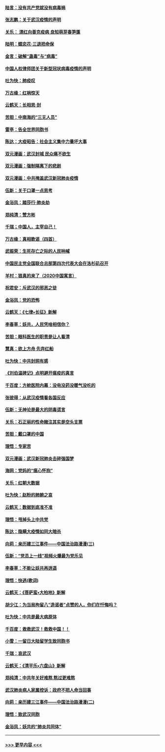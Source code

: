 #### [陆言：没有共产党就没有病毒祸](../pages/nsc993/n11868232.md?t=02141833) 
#### [张志鹏：关于武汉疫情的声明](../pages/nsc993/n11867182.md?t=02141833) 
#### [关乐： 漂红向善克疫病 良知萌芽春笋蓬](../pages/nsc993/n11865710.md?t=02141833) 
#### [陆明：蝶恋花‧三退把命保](../pages/nsc993/n11865673.md?t=02141833) 
#### [金言：破解“蛊毒”与“病毒”](../pages/nsc993/n11864103.md?t=02141833) 
#### [中国人权律师团关于新型冠状病毒疫情的声明](../pages/nsc993/n11864249.md?t=02141833) 
#### [吐为快：肺疫叹](../pages/nsc993/n11864027.md?t=02141833) 
#### [万古缘：红祸惊天](../pages/nsc993/n11864079.md?t=02141833) 
#### [云鹤天：长相思‧封](../pages/nsc993/n11864006.md?t=02141833) 
#### [苦胆：中南海的“三无人员”](../pages/nsc993/n11862997.md?t=02141833) 
#### [雷亭：告全世界同胞书](../pages/nsc993/n11862572.md?t=02141833) 
#### [陈达：大疫昭告：社会主义集中力量坏大事](../pages/nsc993/n11859419.md?t=02141833) 
#### [双元漫画：武汉封城 民众痛不欲生](../pages/nsc993/n11859287.md?t=02141833) 
#### [双元漫画：强制隔离下的悲剧](../pages/nsc993/n11859244.md?t=02141833) 
#### [双元漫画：中共掩盖武汉新冠肺炎疫情](../pages/nsc993/n11858249.md?t=02141833) 
#### [伍新：关于口罩一点思考](../pages/nsc993/n11859195.md?t=02141833) 
#### [金浴凤：踏莎行‧肺炎劫](../pages/nsc993/n11858227.md?t=02141833) 
#### [郑纯清：赞方彬](../pages/nsc993/n11856803.md?t=02141833) 
#### [千瑞；中国人，主宰自己！](../pages/nsc993/n11856793.md?t=02141833) 
#### [万古缘：真相歌谣（四首）](../pages/nsc993/n11856263.md?t=02141833) 
#### [武振荣：生死存亡之际的人民呐喊](../pages/nsc993/n11856256.md?t=02141833) 
#### [中国民主党全国联合总部第四次代表大会在洛杉矶召开](../pages/nsc993/n11856344.md?t=02141833) 
#### [羊村：狼真的来了（2020中国寓言）](../pages/nsc993/n11856229.md?t=02141833) 
#### [祝君安：斥武汉的邪恶之徒](../pages/nsc993/n11855861.md?t=02141833) 
#### [金浴凤：党的恐怖](../pages/nsc993/n11855849.md?t=02141833) 
#### [云鹤天：《七律▪长征》新解](../pages/nsc993/n11855479.md?t=02141833) 
#### [李春草：妖共，人民凭啥相信你？](../pages/nsc993/n11855196.md?t=02141833) 
#### [苦胆：眼科医生的职责是让人看清](../pages/nsc993/n11853840.md?t=02141833) 
#### [慧真：欲上方舟 先弃红船](../pages/nsc993/n11853483.md?t=02141833) 
#### [吐为快：中共封网有感](../pages/nsc993/n11852575.md?t=02141833) 
#### [《刘伯温碑记》点明避开瘟疫的真言](../pages/nsc993/n11852128.md?t=02141833) 
#### [千百度：方舱医院内幕：没电没药没暖气没吃的](../pages/nsc993/n11850211.md?t=02141833) 
#### [张彼得：从武汉疫情看各国反应](../pages/nsc993/n11850102.md?t=02141833) 
#### [伍新：无神论是最大的阴毒谎言](../pages/nsc993/n11846129.md?t=02141833) 
#### [关乐：石正丽的性命赌注其实是空头支票](../pages/nsc993/n11846109.md?t=02141833) 
#### [苦胆：戴口罩的中国](../pages/nsc993/n11845576.md?t=02141833) 
#### [理悟：专家苦](../pages/nsc993/n11845564.md?t=02141833) 
#### [双元漫画：武汉新冠肺炎击碎强国梦](../pages/nsc993/n11843320.md?t=02141833) 
#### [海网：党妈的“瘟心怀抱”](../pages/nsc993/n11840740.md?t=02141833) 
#### [关乐：红朝大数据](../pages/nsc993/n11840675.md?t=02141833) 
#### [吐为快：赵粉的肺腑之哀](../pages/nsc993/n11840618.md?t=02141833) 
#### [云鹤天：数据到底准不准](../pages/nsc993/n11840325.md?t=02141833) 
#### [理悟：甩掉头上中共党](../pages/nsc993/n11838826.md?t=02141833) 
#### [陈达：隐瞒大疫情如同大暗杀](../pages/nsc993/n11838771.md?t=02141833) 
#### [向莉：亲历建三江事件——中国法治路漫漫(三)](../pages/nsc993/n11831825.md?t=02141833) 
#### [伍新：“党员上一线”视频火爆最为党乐见](../pages/nsc993/n11838200.md?t=02141833) 
#### [李春草：不能让妖共再逍遥](../pages/nsc993/n11838102.md?t=02141833) 
#### [理悟：快逃(歌词)](../pages/nsc993/n11838083.md?t=02141833) 
#### [云鹤天：《菩萨蛮▪大柏地》新解](../pages/nsc993/n11838059.md?t=02141833) 
#### [胡少江：为当局拘留八“造谣者”点赞的人，你们在忏悔吗？](../pages/nsc993/n11836801.md?t=02141833) 
#### [吐为快：中共是最大病原体](../pages/nsc993/n11836748.md?t=02141833) 
#### [千百度：救救武汉！救救中国！！](../pages/nsc993/n11836145.md?t=02141833) 
#### [小雪：一留日大陆留学生致同胞书](../pages/nsc993/n11834624.md?t=02141833) 
#### [千瑞：哀武汉](../pages/nsc993/n11833647.md?t=02141833) 
#### [云鹤天：《清平乐▪六盘山》新解](../pages/nsc993/n11833611.md?t=02141833) 
#### [郑纯清：中共年关好难熬 熬过更难熬](../pages/nsc993/n11833489.md?t=02141833) 
#### [武汉肺炎病人家属控诉：政府不把人命当回事](../pages/nsc993/n11833205.md?t=02141833) 
#### [向莉：亲历建三江事件——中国法治路漫漫(二)](../pages/nsc993/n11829102.md?t=02141833) 
#### [理悟：致武汉同胞](../pages/nsc993/n11831522.md?t=02141833) 
#### [金浴凤：妖共的“肺炎共同体”](../pages/nsc993/n11829448.md?t=02141833) 

----
#### [ >>> 更早内容 <<< ](../indexes/nsc993-earlier.md)
